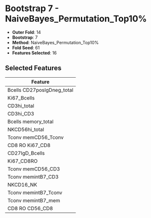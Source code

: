 # Bootstrap 7 - NaiveBayes_Permutation_Top10%

- **Outer Fold**: 14
- **Bootstrap**: 7
- **Method**: NaiveBayes_Permutation_Top10%
- **Fold Seed**: 61
- **Features Selected**: 16

## Selected Features

| Feature |
|---------|
| Bcells CD27posIgDneg_total |
| Ki67_Bcells |
| CD3hi_total |
| CD3hi_CD3 |
| Bcells memory_total |
| NKCD56hi_total |
| Tconv memCD56_Tconv |
| CD8 RO Ki67_CD8 |
| CD27IgD_Bcells |
| Ki67_CD8RO |
| Tconv memCD56_CD3 |
| Tconv memintB7_CD3 |
| NKCD16_NK |
| Tconv memintB7_Tconv |
| Tconv memintB7_mem |
| CD8 RO CD56_CD8 |
